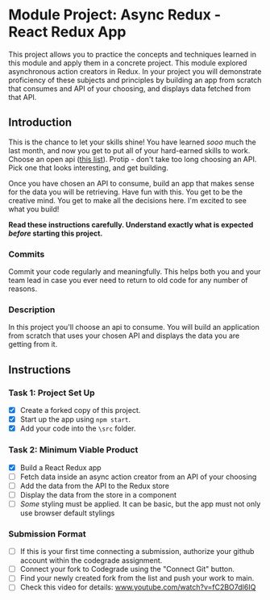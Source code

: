 # Module Project: Async Redux - React Redux App

This project allows you to practice the concepts and techniques learned in this module and apply them in a concrete project. This module explored asynchronous action creators in Redux. In your project you will demonstrate proficiency of these subjects and principles by building an app from scratch that consumes and API of your choosing, and displays data fetched from that API.

## Introduction

This is the chance to let your skills shine! You have learned _sooo_ much the last month, and now you get to put all of your hard-earned skills to work. Choose an open api ([this list](https://apipheny.io/free-api/)). Protip - don't take too long choosing an API. Pick one that looks interesting, and get building.

Once you have chosen an API to consume, build an app that makes sense for the data you will be retrieving. Have fun with this. You get to be the creative mind. You get to make all the decisions here. I'm excited to see what you build!

**Read these instructions carefully. Understand exactly what is expected _before_ starting this project.**

### Commits

Commit your code regularly and meaningfully. This helps both you and your team lead in case you ever need to return to old code for any number of reasons.

### Description

In this project you'll choose an api to consume. You will build an application from scratch that uses your chosen API and displays the data you are getting from it.

## Instructions

### Task 1: Project Set Up

- [x] Create a forked copy of this project.
- [x] Start up the app using `npm start`.
- [x] Add your code into the `\src` folder.

### Task 2: Minimum Viable Product

- [x] Build a React Redux app
- [ ] Fetch data inside an async action creator from an API of your choosing
- [ ] Add the data from the API to the Redux store
- [ ] Display the data from the store in a component
- [ ] _Some_ styling must be applied. It can be basic, but the app must not only use browser default stylings

### Submission Format
- [ ] If this is your first time connecting a submission, authorize your github account within the codegrade assignment.
- [ ] Connect your fork to Codegrade using the "Connect Git" button.
- [ ] Find your newly created fork from the list and push your work to main.
- [ ] Check this video for details: www.youtube.com/watch?v=fC2BO7dI6IQ
